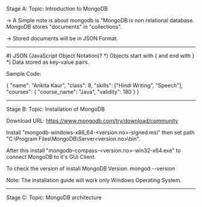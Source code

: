 Stage A:
Topic: Introduction to MongoDB

-> A Simple note is about mongodb is "MongoDB is non relational database. MongoDB stores "documents" in "collections".

-> Stored documents will be in JSON Format.

-----

#) JSON (JavaScript Object Notation)?
*) Objects start with { and end with }
*) Data stored as key-value pairs.

Sample Code: 


{
    "name": "Ankita Kaur",
    "class": 8,
    "skills": ["Hindi Writing", "Speech"],
    "courses": {
        "course_name": "Java",
        "validity": 180
    }
}

-----
Stage B:
Topic: Installation of MongoDB

Download URL: https://www.mongodb.com/try/download/community

Install "mongodb-windows-x86_64-<version.no>-signed.msi" then set path "C:\Program Files\MongoDB\Server\<version.no>\bin".

After this install "mongodb-compass-<version.no>-win32-x64.exe" to connect MongoDB to it's GUI Client.

To check the version of install MongoDB Version: mongod --version


Note: The installation guide will work only Windows Operating System.

-----
Stage C:
Topic: MongoDB architecture

